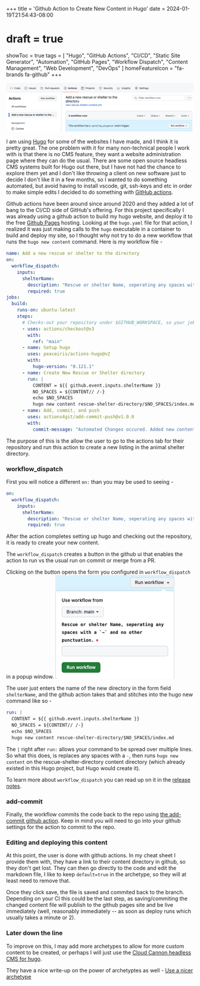 +++
title = 'Github Action to Create New Content in Hugo'
date = 2024-01-19T21:54:43-08:00
# draft = true
showToc = true
tags = [
    "Hugo",
    "GitHub Actions",
    "CI/CD",
    "Static Site Generator",
    "Automation",
    "GitHub Pages",
    "Workflow Dispatch",
    "Content Management",
    "Web Development",
    "DevOps"
]
homeFeatureIcon = "fa-brands fa-github"
+++

![This is what it looks like](github-actions-workflow-button_feature.png)

I am using [Hugo](https://www.gohugo.io) for some of the websites I have made, and I think it is pretty great. The one problem with it for many non-technical people I work with is that there is no CMS feature, they want a website administration page where they can do the usual. There are some open source headless CMS systems built for Hugo out there, but I have not had the chance to explore them yet and I don't like throwing a client on new software just to decide I don't like it in a few months, so I wanted to do something automated, but avoid having to install vscode, git, ssh-keys and etc in order to make simple edits I decided to do something with [GitHub actions](https://github.com/features/actions).


<!--more-->

Github actions have been around since around 2020 and they added a lot of bang to the CI/CD side of GitHub's offering. For this project specifically I was already using a github action to build my hugo website, and deploy it to the free [Github Pages](https://pages.github.com/) hosting. Looking at the `hugo.yaml` file for that action, I realized it was just making calls to the `hugo` executable in a container to build and deploy my site, so I thought why not try to do a new workflow that runs the `hugo new content` command. Here is my workflow file -

```yaml
name: Add a new rescue or shelter to the directory
on:
  workflow_dispatch:
    inputs:
      shelterName:
        description: "Rescue or shelter Name, seperating any spaces with a `-` and no other punctuation."
        required: true
jobs:
  build:
    runs-on: ubuntu-latest
    steps:
      # Checks-out your repository under $GITHUB_WORKSPACE, so your job can access it
      - uses: actions/checkout@v3
        with:
          ref: "main"
      - name: Setup hugo
        uses: peaceiris/actions-hugo@v2
        with:
          hugo-version: "0.121.1"
      - name: Create New Rescue or Shelter directory
        run: |
          CONTENT = ${{ github.event.inputs.shelterName }}
          NO_SPACES = ${CONTENT// /-}
          echo $NO_SPACES
          hugo new content rescue-shelter-directory/$NO_SPACES/index.md
      - name: Add, commit, and push
        uses: actions4git/add-commit-push@v1.0.0
        with:
          commit-message: "Automated Changes occured. Added new content rescue-shelter-directory/${{ github.event.inputs.shelterName }}/index.md"
```

The purpose of this is the allow the user to go to the actions tab for their repository and run this action to create a new listing in the animal shelter directory.

### workflow_dispatch

First you will notice a different `on:` than you may be used to seeing -

```yaml
on:
  workflow_dispatch:
    inputs:
      shelterName:
        description: "Rescue or shelter Name, seperating any spaces with a `-` and no other punctuation."
        required: true
```

After the action completes setting up hugo and checking out the repository, it is ready to create your new content.

The `workflow_dispatch` creates a button in the github ui that enables the action to run vs the usual run on commit or merge from a PR. 

Clicking on the button opens the form you configured in `workflow_dispatch` in a popup window. 
![workflow form](workflow-screenshot.png)

The user just enters the name of the new directory in the form field `shelterName`, and the github action takes that and stitches into the hugo new command like so -

```yaml
run: |
  CONTENT = ${{ github.event.inputs.shelterName }}
  NO_SPACES = ${CONTENT// /-}
  echo $NO_SPACES
  hugo new content rescue-shelter-directory/$NO_SPACES/index.md
```

The `|` right after `run:` allows your command to be spread over multiple lines. So what this does, is replaces any spaces with a `-`, then runs `hugo new content` on the rescue-shelter-directory content directory (which already existed in this Hugo project, but Hugo would create it).

To learn more about `workflow_dispatch` you can read up on it in the [release notes](https://github.blog/changelog/2020-07-06-github-actions-manual-triggers-with-workflow_dispatch/).

### add-commit

Finally, the workflow commits the code back to the repo using [the add-commit github action](https://github.com/marketplace/actions/add-commit#about-tokens). Keep in mind you will need to go into your github settings for the action to commit to the repo.

### Editing and deploying this content

At this point, the user is done with github actions. In my cheat sheet I provide them with, they have a link to their content directory in github, so they don't get lost. They can then go directly to the code and edit the markdown file, I like to keep `default=true` in the archetype, so they will at least need to remove that.

Once they click save, the file is saved and commited back to the branch. Depending on your CI this could be the last step, as saving/commiting the changed content file will publish to the github pages site and be live immediately (well, reasonably immediately -- as soon as deploy runs which usually takes a minute or 2).

### Later down the line

To improve on this, I may add more archetypes to allow for more custom content to be created, or perhaps I will just use the [Cloud Cannon headless CMS for hugo](https://cloudcannon.com/).

They have a nice write-up on the power of archetyptes as well - [Use a nicer archetype](https://cloudcannon.com/blog/maximizing-the-convenience-factor-archetypes-in-hugo/)
